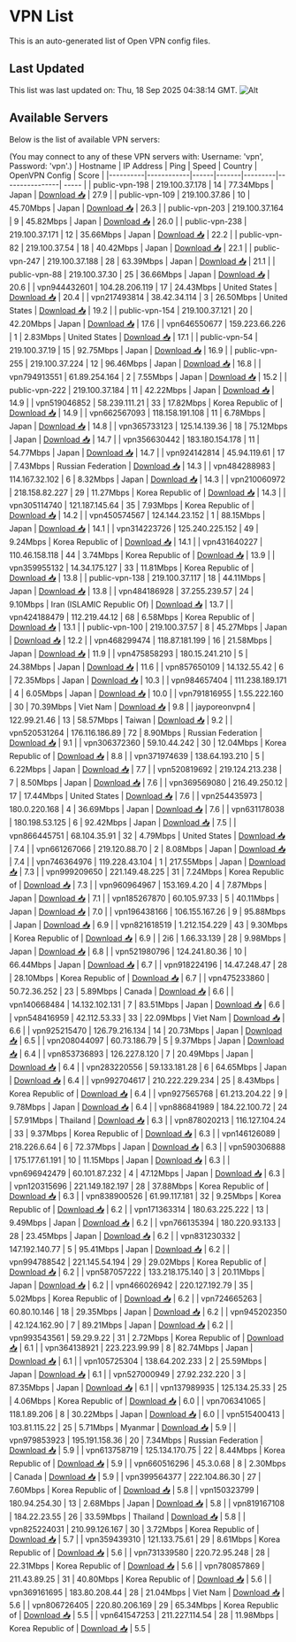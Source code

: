 # VPN List

This is an auto-generated list of Open VPN config files.

## Last Updated

This list was last updated on: Thu, 18 Sep 2025 04:38:14 GMT.
![Alt](https://repobeats.axiom.co/api/embed/186b98318ef1479477931607c1ad7d823f12451f.svg "Repobeats analytics image")

## Available Servers

Below is the list of available VPN servers:

(You may connect to any of these VPN servers with: Username: 'vpn', Password: 'vpn'.)
| Hostname | IP Address | Ping | Speed | Country | OpenVPN Config | Score |
|----------|------------|------|-------|---------|----------------| ----- |
| public-vpn-198 | 219.100.37.178 | 14 | 77.34Mbps | Japan | [Download 📥](./configs/server_0_JP.ovpn) | 27.9 |
| public-vpn-109 | 219.100.37.86 | 10 | 45.70Mbps | Japan | [Download 📥](./configs/server_1_JP.ovpn) | 26.3 |
| public-vpn-203 | 219.100.37.164 | 9 | 45.82Mbps | Japan | [Download 📥](./configs/server_2_JP.ovpn) | 26.0 |
| public-vpn-238 | 219.100.37.171 | 12 | 35.66Mbps | Japan | [Download 📥](./configs/server_3_JP.ovpn) | 22.2 |
| public-vpn-82 | 219.100.37.54 | 18 | 40.42Mbps | Japan | [Download 📥](./configs/server_4_JP.ovpn) | 22.1 |
| public-vpn-247 | 219.100.37.188 | 28 | 63.39Mbps | Japan | [Download 📥](./configs/server_5_JP.ovpn) | 21.1 |
| public-vpn-88 | 219.100.37.30 | 25 | 36.66Mbps | Japan | [Download 📥](./configs/server_6_JP.ovpn) | 20.6 |
| vpn944432601 | 104.28.206.119 | 17 | 24.43Mbps | United States | [Download 📥](./configs/server_7_US.ovpn) | 20.4 |
| vpn217493814 | 38.42.34.114 | 3 | 26.50Mbps | United States | [Download 📥](./configs/server_8_US.ovpn) | 19.2 |
| public-vpn-154 | 219.100.37.121 | 20 | 42.20Mbps | Japan | [Download 📥](./configs/server_9_JP.ovpn) | 17.6 |
| vpn646550677 | 159.223.66.226 | 1 | 2.83Mbps | United States | [Download 📥](./configs/server_10_US.ovpn) | 17.1 |
| public-vpn-54 | 219.100.37.19 | 15 | 92.75Mbps | Japan | [Download 📥](./configs/server_11_JP.ovpn) | 16.9 |
| public-vpn-255 | 219.100.37.224 | 12 | 96.46Mbps | Japan | [Download 📥](./configs/server_12_JP.ovpn) | 16.8 |
| vpn794913551 | 61.89.254.164 | 2 | 7.55Mbps | Japan | [Download 📥](./configs/server_13_JP.ovpn) | 15.2 |
| public-vpn-222 | 219.100.37.184 | 11 | 42.22Mbps | Japan | [Download 📥](./configs/server_14_JP.ovpn) | 14.9 |
| vpn519046852 | 58.239.111.21 | 33 | 17.82Mbps | Korea Republic of | [Download 📥](./configs/server_15_KR.ovpn) | 14.9 |
| vpn662567093 | 118.158.191.108 | 11 | 6.78Mbps | Japan | [Download 📥](./configs/server_16_JP.ovpn) | 14.8 |
| vpn365733123 | 125.14.139.36 | 18 | 75.12Mbps | Japan | [Download 📥](./configs/server_17_JP.ovpn) | 14.7 |
| vpn356630442 | 183.180.154.178 | 11 | 54.77Mbps | Japan | [Download 📥](./configs/server_18_JP.ovpn) | 14.7 |
| vpn924142814 | 45.94.119.61 | 17 | 7.43Mbps | Russian Federation | [Download 📥](./configs/server_19_RU.ovpn) | 14.3 |
| vpn484288983 | 114.167.32.102 | 6 | 8.32Mbps | Japan | [Download 📥](./configs/server_20_JP.ovpn) | 14.3 |
| vpn210060972 | 218.158.82.227 | 29 | 11.27Mbps | Korea Republic of | [Download 📥](./configs/server_21_KR.ovpn) | 14.3 |
| vpn305114740 | 121.187.145.64 | 35 | 7.93Mbps | Korea Republic of | [Download 📥](./configs/server_22_KR.ovpn) | 14.2 |
| vpn450574567 | 124.144.23.152 | 1 | 88.15Mbps | Japan | [Download 📥](./configs/server_23_JP.ovpn) | 14.1 |
| vpn314223726 | 125.240.225.152 | 49 | 9.24Mbps | Korea Republic of | [Download 📥](./configs/server_24_KR.ovpn) | 14.1 |
| vpn431640227 | 110.46.158.118 | 44 | 3.74Mbps | Korea Republic of | [Download 📥](./configs/server_25_KR.ovpn) | 13.9 |
| vpn359955132 | 14.34.175.127 | 33 | 11.81Mbps | Korea Republic of | [Download 📥](./configs/server_26_KR.ovpn) | 13.8 |
| public-vpn-138 | 219.100.37.117 | 18 | 44.11Mbps | Japan | [Download 📥](./configs/server_27_JP.ovpn) | 13.8 |
| vpn484186928 | 37.255.239.57 | 24 | 9.10Mbps | Iran (ISLAMIC Republic Of) | [Download 📥](./configs/server_28_IR.ovpn) | 13.7 |
| vpn424188479 | 112.219.44.12 | 68 | 6.58Mbps | Korea Republic of | [Download 📥](./configs/server_29_KR.ovpn) | 13.1 |
| public-vpn-100 | 219.100.37.57 | 8 | 45.27Mbps | Japan | [Download 📥](./configs/server_30_JP.ovpn) | 12.2 |
| vpn468299474 | 118.87.181.199 | 16 | 21.58Mbps | Japan | [Download 📥](./configs/server_31_JP.ovpn) | 11.9 |
| vpn475858293 | 180.15.241.210 | 5 | 24.38Mbps | Japan | [Download 📥](./configs/server_32_JP.ovpn) | 11.6 |
| vpn857650109 | 14.132.55.42 | 6 | 72.35Mbps | Japan | [Download 📥](./configs/server_33_JP.ovpn) | 10.3 |
| vpn984657404 | 111.238.189.171 | 4 | 6.05Mbps | Japan | [Download 📥](./configs/server_34_JP.ovpn) | 10.0 |
| vpn791816955 | 1.55.222.160 | 30 | 70.39Mbps | Viet Nam | [Download 📥](./configs/server_35_VN.ovpn) | 9.8 |
| jayporeonvpn4 | 122.99.21.46 | 13 | 58.57Mbps | Taiwan | [Download 📥](./configs/server_36_TW.ovpn) | 9.2 |
| vpn520531264 | 176.116.186.89 | 72 | 8.90Mbps | Russian Federation | [Download 📥](./configs/server_37_RU.ovpn) | 9.1 |
| vpn306372360 | 59.10.44.242 | 30 | 12.04Mbps | Korea Republic of | [Download 📥](./configs/server_38_KR.ovpn) | 8.8 |
| vpn371974639 | 138.64.193.210 | 5 | 6.22Mbps | Japan | [Download 📥](./configs/server_39_JP.ovpn) | 7.7 |
| vpn520819692 | 219.124.213.238 | 7 | 8.50Mbps | Japan | [Download 📥](./configs/server_40_JP.ovpn) | 7.6 |
| vpn369569080 | 216.49.250.12 | 17 | 17.44Mbps | United States | [Download 📥](./configs/server_41_US.ovpn) | 7.6 |
| vpn254435973 | 180.0.220.168 | 4 | 36.69Mbps | Japan | [Download 📥](./configs/server_42_JP.ovpn) | 7.6 |
| vpn631178038 | 180.198.53.125 | 6 | 92.42Mbps | Japan | [Download 📥](./configs/server_43_JP.ovpn) | 7.5 |
| vpn866445751 | 68.104.35.91 | 32 | 4.79Mbps | United States | [Download 📥](./configs/server_44_US.ovpn) | 7.4 |
| vpn661267066 | 219.120.88.70 | 2 | 8.08Mbps | Japan | [Download 📥](./configs/server_45_JP.ovpn) | 7.4 |
| vpn746364976 | 119.228.43.104 | 1 | 217.55Mbps | Japan | [Download 📥](./configs/server_46_JP.ovpn) | 7.3 |
| vpn999209650 | 221.149.48.225 | 31 | 7.24Mbps | Korea Republic of | [Download 📥](./configs/server_47_KR.ovpn) | 7.3 |
| vpn960964967 | 153.169.4.20 | 4 | 7.87Mbps | Japan | [Download 📥](./configs/server_48_JP.ovpn) | 7.1 |
| vpn185267870 | 60.105.97.33 | 5 | 40.11Mbps | Japan | [Download 📥](./configs/server_49_JP.ovpn) | 7.0 |
| vpn196438166 | 106.155.167.26 | 9 | 95.88Mbps | Japan | [Download 📥](./configs/server_50_JP.ovpn) | 6.9 |
| vpn821618519 | 1.212.154.229 | 43 | 9.30Mbps | Korea Republic of | [Download 📥](./configs/server_51_KR.ovpn) | 6.9 |
| 2i6 | 1.66.33.139 | 28 | 9.98Mbps | Japan | [Download 📥](./configs/server_52_JP.ovpn) | 6.8 |
| vpn521980796 | 124.241.80.36 | 10 | 66.44Mbps | Japan | [Download 📥](./configs/server_53_JP.ovpn) | 6.7 |
| vpn918224196 | 14.47.248.47 | 28 | 28.10Mbps | Korea Republic of | [Download 📥](./configs/server_54_KR.ovpn) | 6.7 |
| vpn475233860 | 50.72.36.252 | 23 | 5.89Mbps | Canada | [Download 📥](./configs/server_55_CA.ovpn) | 6.6 |
| vpn140668484 | 14.132.102.131 | 7 | 83.51Mbps | Japan | [Download 📥](./configs/server_56_JP.ovpn) | 6.6 |
| vpn548416959 | 42.112.53.33 | 33 | 22.09Mbps | Viet Nam | [Download 📥](./configs/server_57_VN.ovpn) | 6.6 |
| vpn925215470 | 126.79.216.134 | 14 | 20.73Mbps | Japan | [Download 📥](./configs/server_58_JP.ovpn) | 6.5 |
| vpn208044097 | 60.73.186.79 | 5 | 9.37Mbps | Japan | [Download 📥](./configs/server_59_JP.ovpn) | 6.4 |
| vpn853736893 | 126.227.8.120 | 7 | 20.49Mbps | Japan | [Download 📥](./configs/server_60_JP.ovpn) | 6.4 |
| vpn283220556 | 59.133.181.28 | 6 | 64.65Mbps | Japan | [Download 📥](./configs/server_61_JP.ovpn) | 6.4 |
| vpn992704617 | 210.222.229.234 | 25 | 8.43Mbps | Korea Republic of | [Download 📥](./configs/server_62_KR.ovpn) | 6.4 |
| vpn927565768 | 61.213.204.22 | 9 | 9.78Mbps | Japan | [Download 📥](./configs/server_63_JP.ovpn) | 6.4 |
| vpn886841989 | 184.22.100.72 | 24 | 57.91Mbps | Thailand | [Download 📥](./configs/server_64_TH.ovpn) | 6.3 |
| vpn878020213 | 116.127.104.24 | 33 | 9.37Mbps | Korea Republic of | [Download 📥](./configs/server_65_KR.ovpn) | 6.3 |
| vpn146126089 | 218.226.6.64 | 6 | 72.37Mbps | Japan | [Download 📥](./configs/server_66_JP.ovpn) | 6.3 |
| vpn590306888 | 175.177.61.191 | 10 | 11.15Mbps | Japan | [Download 📥](./configs/server_67_JP.ovpn) | 6.3 |
| vpn696942479 | 60.101.87.232 | 4 | 47.12Mbps | Japan | [Download 📥](./configs/server_68_JP.ovpn) | 6.3 |
| vpn120315696 | 221.149.182.197 | 28 | 37.88Mbps | Korea Republic of | [Download 📥](./configs/server_69_KR.ovpn) | 6.3 |
| vpn838900526 | 61.99.117.181 | 32 | 9.25Mbps | Korea Republic of | [Download 📥](./configs/server_70_KR.ovpn) | 6.2 |
| vpn171363314 | 180.63.225.222 | 13 | 9.49Mbps | Japan | [Download 📥](./configs/server_71_JP.ovpn) | 6.2 |
| vpn766135394 | 180.220.93.133 | 28 | 23.45Mbps | Japan | [Download 📥](./configs/server_72_JP.ovpn) | 6.2 |
| vpn831230332 | 147.192.140.77 | 5 | 95.41Mbps | Japan | [Download 📥](./configs/server_73_JP.ovpn) | 6.2 |
| vpn994788542 | 221.145.54.194 | 29 | 29.02Mbps | Korea Republic of | [Download 📥](./configs/server_74_KR.ovpn) | 6.2 |
| vpn587057222 | 133.218.175.140 | 3 | 20.11Mbps | Japan | [Download 📥](./configs/server_75_JP.ovpn) | 6.2 |
| vpn466026942 | 220.127.192.79 | 35 | 5.02Mbps | Korea Republic of | [Download 📥](./configs/server_76_KR.ovpn) | 6.2 |
| vpn724665263 | 60.80.10.146 | 18 | 29.35Mbps | Japan | [Download 📥](./configs/server_77_JP.ovpn) | 6.2 |
| vpn945202350 | 42.124.162.90 | 7 | 89.21Mbps | Japan | [Download 📥](./configs/server_78_JP.ovpn) | 6.2 |
| vpn993543561 | 59.29.9.22 | 31 | 2.72Mbps | Korea Republic of | [Download 📥](./configs/server_79_KR.ovpn) | 6.1 |
| vpn364138921 | 223.223.99.99 | 8 | 82.74Mbps | Japan | [Download 📥](./configs/server_80_JP.ovpn) | 6.1 |
| vpn105725304 | 138.64.202.233 | 2 | 25.59Mbps | Japan | [Download 📥](./configs/server_81_JP.ovpn) | 6.1 |
| vpn527000949 | 27.92.232.220 | 3 | 87.35Mbps | Japan | [Download 📥](./configs/server_82_JP.ovpn) | 6.1 |
| vpn137989935 | 125.134.25.33 | 25 | 4.06Mbps | Korea Republic of | [Download 📥](./configs/server_83_KR.ovpn) | 6.0 |
| vpn706341065 | 118.1.89.206 | 8 | 30.22Mbps | Japan | [Download 📥](./configs/server_84_JP.ovpn) | 6.0 |
| vpn515400413 | 103.81.115.22 | 25 | 5.71Mbps | Myanmar | [Download 📥](./configs/server_85_MM.ovpn) | 5.9 |
| vpn979853923 | 195.191.158.36 | 20 | 7.34Mbps | Russian Federation | [Download 📥](./configs/server_86_RU.ovpn) | 5.9 |
| vpn613758719 | 125.134.170.75 | 22 | 8.44Mbps | Korea Republic of | [Download 📥](./configs/server_87_KR.ovpn) | 5.9 |
| vpn660516296 | 45.3.0.68 | 8 | 2.30Mbps | Canada | [Download 📥](./configs/server_88_CA.ovpn) | 5.9 |
| vpn399564377 | 222.104.86.30 | 27 | 7.60Mbps | Korea Republic of | [Download 📥](./configs/server_89_KR.ovpn) | 5.8 |
| vpn150323799 | 180.94.254.30 | 13 | 2.68Mbps | Japan | [Download 📥](./configs/server_90_JP.ovpn) | 5.8 |
| vpn819167108 | 184.22.23.55 | 26 | 33.59Mbps | Thailand | [Download 📥](./configs/server_91_TH.ovpn) | 5.8 |
| vpn825224031 | 210.99.126.167 | 30 | 3.72Mbps | Korea Republic of | [Download 📥](./configs/server_92_KR.ovpn) | 5.7 |
| vpn359439310 | 121.133.75.61 | 29 | 8.61Mbps | Korea Republic of | [Download 📥](./configs/server_93_KR.ovpn) | 5.6 |
| vpn731339580 | 220.72.95.248 | 28 | 22.31Mbps | Korea Republic of | [Download 📥](./configs/server_94_KR.ovpn) | 5.6 |
| vpn780857869 | 211.43.89.25 | 31 | 40.80Mbps | Korea Republic of | [Download 📥](./configs/server_95_KR.ovpn) | 5.6 |
| vpn369161695 | 183.80.208.44 | 28 | 21.04Mbps | Viet Nam | [Download 📥](./configs/server_96_VN.ovpn) | 5.6 |
| vpn806726405 | 220.80.206.169 | 29 | 65.34Mbps | Korea Republic of | [Download 📥](./configs/server_97_KR.ovpn) | 5.5 |
| vpn641547253 | 211.227.114.54 | 28 | 11.98Mbps | Korea Republic of | [Download 📥](./configs/server_98_KR.ovpn) | 5.5 |
